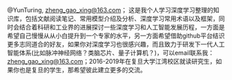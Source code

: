 @YunTuring, zheng_gao_xing@163.com；
这是我个人学习深度学习整理的知识库，包括文献阅读笔记、常用模型介绍及分析、深度学习常用术语以及框架，同时会结合着科研和工业界的进展探讨一些深度学习和人工智能发展历程，一方面是希望自己慢慢从从小白提升到一个专家的水平，另一方面希望借助github平台结识更多志同道合的好友，如果你对深度学习也很感兴趣，而且致力于研发下一代人工智能体系(比如脉冲神经网络？类脑芯片、量子计算机？)，可以email联系我：zheng_gao_xing@163.com；2016-2019年在复旦大学江湾校区就读研究生，如果你也是复旦的学生，那希望彼此建立更多的交流。
